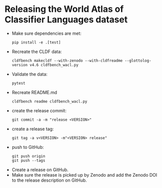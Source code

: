 # Releasing the World Atlas of Classifier Languages dataset

- Make sure dependencies are met:
  ```shell
  pip install -e .[test]
  ```
- Recreate the CLDF data:
  ```shell
  cldfbench makecldf --with-zenodo --with-cldfreadme --glottolog-version v4.6 cldfbench_wacl.py
  ```
- Validate the data:
  ```shell
  pytest
  ```
- Recreate README.md
  ```shell
  cldfbench readme cldfbench_wacl.py
  ```
- create the release commit:
  ```shell
  git commit -a -m "release <VERSION>"
  ```
- create a release tag:
  ```shell
  git tag -a v<VERSION> -m"<VERSION> release"
  ```
- push to GitHub:
  ```shell
  git push origin
  git push --tags
  ```
- Create a release on GitHub.
- Make sure the release is picked up by Zenodo and add the Zenodo DOI to the release description on GitHub.
